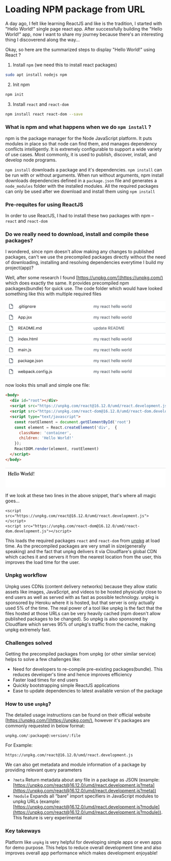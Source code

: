 # Loading NPM package from URL

A day ago, I felt like learning ReactJS and like is the tradition, I started with "Hello World!" single page react app. After successfully building the "Hello World!" app, now I want to share my journey because there's an interesting thing I discoverend along the way...

Okay, so here are the summarized steps to display "Hello World!" using React ?

1. Install `npm` (we need this to install react packages)
```bash
sudo apt install nodejs npm
```
2. Init npm
```bash
npm init
```
3. Install `react` and `react-dom`
```bash
npm install react react-dom --save
```

### What is npm and what happens when we do `npm install` ?
npm is the package manager for the Node JavaScript platform. It puts modules in place so that node can find them, and manages dependency conflicts intelligently. It is extremely configurable to support a wide variety of use cases. Most commonly, it is used to publish, discover, install, and develop node programs.

`npm install` downloads a package and it's dependencies. `npm install` can be run with or without arguments. When run without arguments, npm install downloads dependencies defined in a `package.json` file and generates a `node_modules` folder with the installed modules.
All the required packages can only be used after we download and install them using `npm install`

### Pre-requites for using ReactJS
In order to use ReactJS, I had to install these two packages with npm – `react` and `react-dom`

### Do we really need to download, install and compile these packages?
I wondered, since npm doesn't allow making any changes to published packages, can't we use the precompiled packages directly without the need of downloading, installing and resolving dependencies everytime I build my project(app)?

Well, after some research I found [https://unpkg.com/](https://unpkg.com/) which does exactly the same. It provides precompiled npm packages(bundle) for quick use. The code folder which would have looked something like this with multiple required files

![folder_structure](https://raw.githubusercontent.com/ViveKapoor/npm-package-as-url/main/folder_structure.png)

now looks this small and simple one file:
```html
<body>
  <div id="root"></div>
  <script src="https://unpkg.com/react@16.12.0/umd/react.development.js"></script>
  <script src="https://unpkg.com/react-dom@16.12.0/umd/react-dom.development.js"></script>
  <script type="text/javascript">
    const rootElement = document.getElementById('root')
    const element = React.createElement('div',  {
      className: 'container',
      children: 'Hello World!'
    });
    ReactDOM.render(element, rootElement)
  </script>
</body>
```
![hello_world.png](https://raw.githubusercontent.com/ViveKapoor/npm-package-as-url/3ac60e2395d43a32bb95fdbcceb422e59ba22434/hello_world.png)

If we look at these two lines in the above snippet, that's where all magic goes...
```
<script src="https://unpkg.com/react@16.12.0/umd/react.development.js"></script>
<script src="https://unpkg.com/react-dom@16.12.0/umd/react-dom.development.js"></script>
```
This loads the required packages `react` and `react-dom` from [unpkg](https://unpkg.com/) at load time. As the precompiled packages are very small in size(generally speaking) and the fact that unpkg delivers it via Cloudflare's global CDN which caches it and servers it from the nearest location from the user, this improves the load time for the user.

### Unpkg workflow
Unpkg uses CDNs (content delivery networks) because they allow static assets like images, JavaScript, and videos to be hosted physically close to end users as well as served with as fast as possible technology. unpkg is sponsored by Heroku where it is hosted, but that server is only actually used 5% of the time. The real power of a tool like unpkg is the fact that the files hosted at those URLs can be very heavily cached (npm doesn't allow published packages to be changed). So unpkg is also sponsored by Cloudflare which serves 95% of unpkg's traffic from the cache, making unpkg extremely fast.


### Challenges solved
Getting the precompiled packages from unpkg (or other similar service) helps to solve a few challenges like:
- Need for developers to re-compile pre-existing packages(bundle). This reduces developer's time and hence improves efficiency
- Faster load times for end users
- Quickly bootstrapping simple ReactJS applications
- Ease to update dependencies to latest available version of the package

### How to use `unpkg`?
The detailed usage instructions can be found on their official website [https://unpkg.com/](https://unpkg.com/), however it's packages are commonly requested in below format:
```
unpkg.com/:package@:version/:file
```
For Example:
```
https://unpkg.com/react@16.12.0/umd/react.development.js
```
We can also get metadata and module information of a package by providing relevant query parameters
- `?meta`
Return metadata about any file in a package as JSON (example: [https://unpkg.com/react@16.12.0/umd/react.development.js?meta](https://unpkg.com/react@16.12.0/umd/react.development.js?meta))
- `?module`
Expands all “bare” import specifiers in JavaScript modules to unpkg URLs (example: [https://unpkg.com/react@16.12.0/umd/react.development.js?module](https://unpkg.com/react@16.12.0/umd/react.development.js?module)). This feature is very experimental

### Key takeways
Platform like `unpkg` is very helpful for developing simple apps or even apps for demo purpose. This helps to reduce overall development time and also improves overall app performance which makes development enjoyable!
